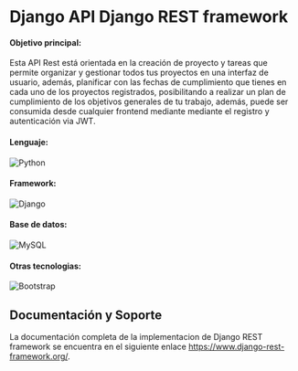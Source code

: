 # Django API Django REST framework

#### Objetivo principal:
Esta API Rest está orientada en la creación de proyecto y tareas que permite organizar y gestionar todos tus proyectos en una interfaz de usuario, además, planificar con las fechas de cumplimiento que tienes en cada uno de los proyectos registrados, posibilitando a realizar un plan de cumplimiento de los objetivos generales de tu trabajo, además, puede ser consumida desde cualquier frontend mediante mediante el registro y autenticación via JWT.

#### Lenguaje:
![Python](https://img.shields.io/badge/-Python-000000?style=flat&logo=python)

#### Framework:
![Django](https://img.shields.io/badge/django-%23092E20.svg?logo=django&logoColor=white)


#### Base de datos:
![MySQL](https://img.shields.io/badge/-MySQL-black?style=flat-square&logo=mysql)

#### Otras tecnologias:

![Bootstrap](https://img.shields.io/badge/-Bootstrap-563D7C?style=flat-square&logo=bootstrap)

## Documentación y Soporte

La documentación completa de la implementacion de Django REST framework se encuentra en el siguiente enlace https://www.django-rest-framework.org/.

